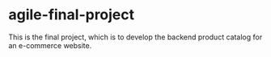 # agile-final-project
This is the final project, which is to develop the backend product catalog for an e-commerce website.
